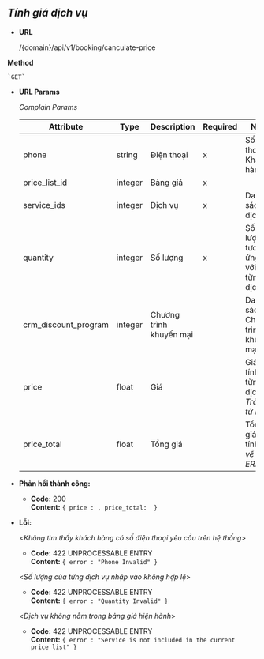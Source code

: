 ***Tính giá dịch vụ***
----
* **URL**

    /{domain}/api/v1/booking/canculate-price
    
 **Method**

    `GET`
* **URL Params**
  
  *Complain Params*
  
  | Attribute| Type  | Description  |  Required | Note |
  |---|---|---|---|---|
  | phone| string  | Điện thoại | x  | Số điện thoại Khách hàng |
  | price_list_id| integer  | Bảng giá | x  | |
  | service_ids | integer  | Dịch vụ | x  | Danh sách dịch vụ |
  | quantity | integer  | Số lượng | x  | Số lượng tương ứng đối với từng dịch vụ |
  | crm_discount_program| integer  | Chương trình khuyến mại |  | Danh sách Chương trình khuyến mại |
  | price| float  | Giá |  | Giá tạm tính từng dịch vụ _Trả về từ ERP_|
  | price_total| float  | Tổng giá |  | Tổng giá tạm tính _Trả về từ ERP_|

* **Phản hồi thành công:**

  * **Code:** 200 <br />
    **Content:** `{ price : ,
    price_total: 
    }`
 
* **Lỗi:**
    
  <_Không tìm thấy khách hàng có số điện thoại yêu cầu trên hệ thống_>

  * **Code:** 422 UNPROCESSABLE ENTRY <br />
    **Content:** `{ error : "Phone Invalid" }`
  
  <_Số lượng của từng dịch vụ nhập vào không hợp lệ_>

  * **Code:** 422 UNPROCESSABLE ENTRY <br />
    **Content:** `{ error : "Quantity Invalid" }`

  <_Dịch vụ không nằm trong bảng giá hiện hành_>

  * **Code:** 422 UNPROCESSABLE ENTRY <br />
    **Content:** `{ error : "Service is not included in the current price list" }`

